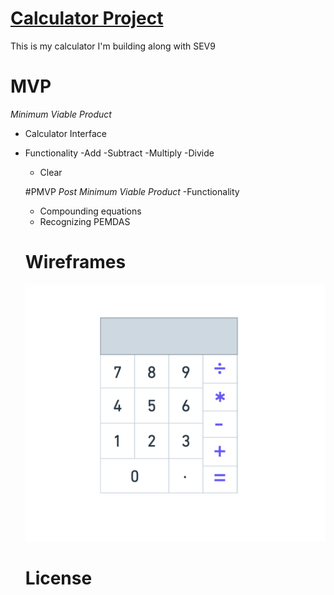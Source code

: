 # <a href="Calculator.html"> Calculator Project</a>
This is my calculator I'm building along with SEV9

# MVP
*Minimum Viable Product*

- Calculator Interface
- Functionality
  -Add
  -Subtract
  -Multiply
  -Divide
  - Clear

  #PMVP
  *Post Minimum Viable Product*
  -Functionality
    - Compounding equations
    - Recognizing PEMDAS

  # Wireframes
  ![calculator](Calculator.png)

  # License 